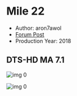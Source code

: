# Mile 22

* Author: aron7awol
* [Forum Post](https://www.avsforum.com/threads/bass-eq-for-filtered-movies.2995212/post-57104318)
* Production Year: 2018

## DTS-HD MA 7.1

![img 0](https://i.imgur.com/SLIeSXH.jpg)

![img 0](https://i.imgur.com/AiQwAOF.jpg)

